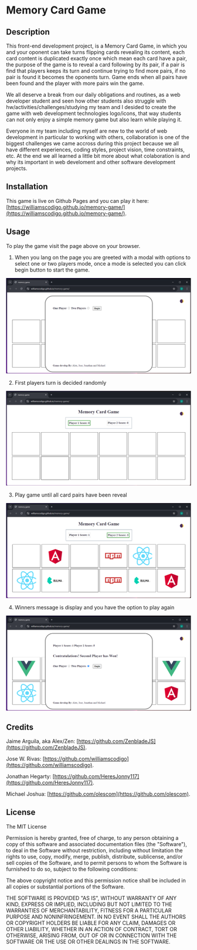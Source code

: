 # Memory Card Game

## Description

This front-end development project, is a Memory Card Game, in which you and your oponent can take turns flipping cards revealing its content, each card content is duplicated exactly once which mean each card have a pair, the purpose of the game is to reveal a card following by its pair, if a pair is find that players keeps its turn and continue trying to find more pairs, if no pair is found it becomes the oponents turn. Game ends when all pairs have been found and the player with more pairs win the game.

We all deserve a break from our daily obligations and routines, as a web developer student and seen how other students also struggle with hw/activities/challenges/studying my team and I desided to create the game with web development technologies logo/icons, that way students can not only enjoy a simple memory game but also learn while playing it.

Everyone in my team including myself are new to the world of web development in particular to working with others, collaboration is one of the biggest challenges we came accross during this project because we all have different experiences, coding styles, project vision, time constraints, etc. At the end we all learned a little bit more about what colaboration is and why its important in web develoment and other software development projects.

## Installation

This game is live on Github Pages and you can play it here: [https://williamscodigo.github.io/memory-game/](https://williamscodigo.github.io/memory-game/).

## Usage

To play the game visit the page above on your browser.

1. When you lang on the page you are greeted with a modal with options to select one or two players mode, once a mode is selected you can click begin button to start the game.

![landing page modal](assets/images/screenshots/screenshot-modal.png)

2. First players turn is decided randomly

![random first player turn](assets/images/screenshots/screenshot-random-first-player-turn.png)

3. Play game until all card pairs have been reveal

![plaing](assets/images/screenshots/screenshot-playing.png)

4. Winners message is display and you have the option to play again

![winners modal](assets/images/screenshots/screenshot-winners-modal.png)

## Credits

Jaime Arguila, aka Alex/Zen: [https://github.com/ZenbladeJS](https://github.com/ZenbladeJS).

Jose W. Rivas: [https://github.com/williamscodigo](https://github.com/williamscodigo).

Jonathan Hegarty: [https://github.com/HeresJonny117](https://github.com/HeresJonny117).

Michael Joshua: [https://github.com/olescom](https://github.com/olescom).

## License

The MIT License

Permission is hereby granted, free of charge, to any person obtaining a copy of this software and associated documentation files (the "Software"), to deal in the Software without restriction, including without limitation the rights to use, copy, modify, merge, publish, distribute, sublicense, and/or sell copies of the Software, and to permit persons to whom the Software is furnished to do so, subject to the following conditions:

The above copyright notice and this permission notice shall be included in all copies or substantial portions of the Software.

THE SOFTWARE IS PROVIDED "AS IS", WITHOUT WARRANTY OF ANY KIND, EXPRESS OR IMPLIED, INCLUDING BUT NOT LIMITED TO THE WARRANTIES OF MERCHANTABILITY, FITNESS FOR A PARTICULAR PURPOSE AND NONINFRINGEMENT. IN NO EVENT SHALL THE AUTHORS OR COPYRIGHT HOLDERS BE LIABLE FOR ANY CLAIM, DAMAGES OR OTHER LIABILITY, WHETHER IN AN ACTION OF CONTRACT, TORT OR OTHERWISE, ARISING FROM, OUT OF OR IN CONNECTION WITH THE SOFTWARE OR THE USE OR OTHER DEALINGS IN THE SOFTWARE.
